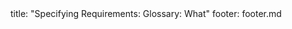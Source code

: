 <frontmatter>
title: "Specifying Requirements: Glossary: What"
footer: footer.md
</frontmatter>

<include src="navbar.md" boilerplate />

<include src="unit-inPage-asFlat.md" boilerplate />